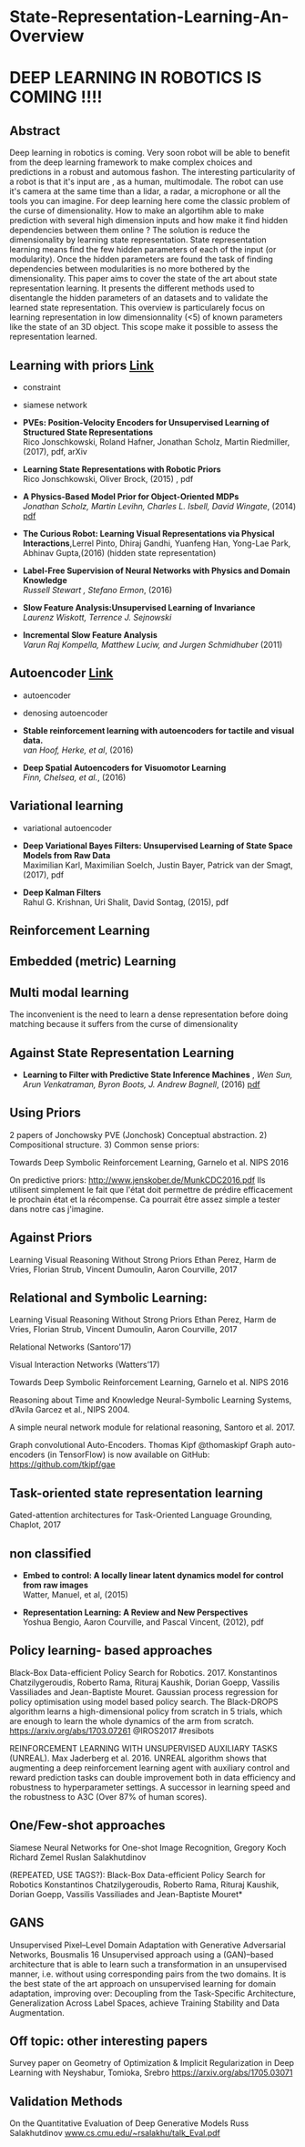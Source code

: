 # State-Representation-Learning-An-Overview

# DEEP LEARNING IN ROBOTICS IS COMING  !!!!

## Abstract

Deep learning in robotics is coming. Very soon robot will be able to benefit from the deep learning framework to make complex choices and predictions in a robust and automous fashon. The interesting particularity of a robot is that it's input are , as a human, multimodale. The robot can use it's camera at the same time than a lidar, a radar, a microphone or all the tools you can imagine. For deep learning here come the classic problem of the curse of dimensionality. How to make an algortihm able to make prediction with several high dimension inputs and how make it find hidden dependencies between them online ? The solution is reduce the dimensionality by learning state representation. State representation learning means find the few hidden parameters of each of the input (or modularity). Once the hidden parameters are found the task of finding dependencies between modularities is no more bothered by the dimensionality. This paper aims to cover the state of the art about state representation learning. It presents the different methods used to disentangle the hidden parameters of an datasets and to validate the learned state representation. This overview is particularely focus on learning representation in low dimensionnality (<5) of known parameters like the state of an 3D object. This scope make it possible to assess the representation learned. 


## Learning with priors [Link](https://github.com/TLESORT/State-Representation-Learning-An-Overview/blob/master/LearningWithApriori.md)

- constraint
- siamese network

- **PVEs: Position-Velocity Encoders for Unsupervised Learning of Structured State Representations** <br> Rico Jonschkowski, Roland Hafner, Jonathan Scholz, Martin Riedmiller, (2017), pdf, arXiv

 - **Learning State Representations with Robotic Priors**<br> Rico Jonschkowski, Oliver Brock, (2015) , pdf <br>
 
 - **A Physics-Based Model Prior for Object-Oriented MDPs** <br> *Jonathan Scholz, Martin Levihn, Charles L. Isbell, David Wingate*, (2014) [pdf](http://proceedings.mlr.press/v32/scholz14.pdf)  

- **The Curious Robot: Learning Visual Representations via Physical Interactions**,Lerrel Pinto, Dhiraj Gandhi, Yuanfeng Han, Yong-Lae Park, Abhinav Gupta,(2016) (hidden state representation) <br>

- **Label-Free Supervision of Neural Networks with Physics and Domain Knowledge**<br> *Russell Stewart , Stefano Ermon*, (2016) 
 
- **Slow Feature Analysis:Unsupervised Learning of Invariance**<br> *Laurenz Wiskott, Terrence J. Sejnowski*
 - **Incremental Slow Feature Analysis** <br> *Varun Raj Kompella, Matthew Luciw, and Jurgen Schmidhuber* (2011)

## Autoencoder [Link](https://github.com/TLESORT/State-Representation-Learning-An-Overview/blob/master/Autoencoders.md)

- autoencoder
- denosing autoencoder


- **Stable reinforcement learning with autoencoders for tactile and visual data.**<br> *van Hoof, Herke, et al*, (2016)
- **Deep Spatial Autoencoders for Visuomotor Learning**<br> *Finn, Chelsea, et al.*, (2016)


## Variational learning

- variational autoencoder

- **Deep Variational Bayes Filters: Unsupervised Learning of State Space Models from Raw Data**  <br> Maximilian Karl, Maximilian Soelch, Justin Bayer, Patrick van der Smagt, (2017), pdf
- **Deep Kalman Filters** <br> Rahul G. Krishnan, Uri Shalit, David Sontag, (2015), pdf

## Reinforcement Learning

## Embedded (metric) Learning

## Multi modal learning

The inconvenient is the need to learn a dense representation before doing matching because it suffers from the curse of dimensionality 

## Against State Representation Learning

- **Learning to Filter with Predictive State Inference Machines** , *Wen Sun, Arun Venkatraman, Byron Boots, J. Andrew Bagnell*, (2016) [pdf](https://arxiv.org/pdf/1512.08836)

## Using Priors
2 papers of Jonchowsky PVE (Jonchosk)
Conceptual abstraction. 2) Compositional structure. 3) Common sense priors: 

Towards Deep Symbolic Reinforcement Learning, Garnelo et al. NIPS 2016


On predictive priors: http://www.jenskober.de/MunkCDC2016.pdf  Ils utilisent simplement le fait que l'état doit permettre de prédire efficacement le prochain état et la récompense. Ca pourrait être assez simple a tester dans notre cas j'imagine.



## Against Priors
Learning Visual Reasoning Without Strong Priors
Ethan Perez, Harm de Vries, Florian Strub, Vincent Dumoulin, Aaron Courville, 2017

## Relational and Symbolic Learning:
Learning Visual Reasoning Without Strong Priors
Ethan Perez, Harm de Vries, Florian Strub, Vincent Dumoulin, Aaron Courville, 2017

Relational Networks (Santoro’17) 

Visual Interaction Networks (Watters’17)

Towards Deep Symbolic Reinforcement Learning, Garnelo et al. NIPS 2016

Reasoning about Time and Knowledge Neural-Symbolic Learning Systems, d’Avila Garcez et al., NIPS 2004.

A simple neural network module for relational reasoning, Santoro et al. 2017.

Graph convolutional Auto-Encoders. Thomas Kipf‏ @thomaskipf Graph auto-encoders (in TensorFlow) is now available on GitHub: https://github.com/tkipf/gae 


## Task-oriented state representation learning

Gated-attention architectures for Task-Oriented Language Grounding, Chaplot, 2017


## non classified
- **Embed to control: A locally linear latent dynamics model for control from raw images** <br> Watter, Manuel, et al, (2015)
 
 - **Representation Learning: A Review and New Perspectives** <br> Yoshua Bengio, Aaron Courville, and Pascal Vincent, (2012), pdf
 

## Policy learning- based approaches

 Black-Box Data-efficient Policy Search for Robotics. 2017. Konstantinos Chatzilygeroudis, Roberto Rama, Rituraj Kaushik, Dorian Goepp, Vassilis Vassiliades and Jean-Baptiste Mouret. Gaussian process regression for policy optimisation using model based policy search. The Black-DROPS algorithm learns a high-dimensional policy from scratch in 5 trials, which are enough to learn the whole dynamics of the arm from scratch. https://arxiv.org/abs/1703.07261  @IROS2017 #resibots


REINFORCEMENT LEARNING WITH UNSUPERVISED AUXILIARY TASKS (UNREAL). Max Jaderberg et al. 2016. UNREAL algorithm shows that augmenting a deep reinforcement learning agent with auxiliary control and reward prediction tasks can double improvement both in data efficiency and robustness to hyperparameter settings.  A successor in learning speed and the robustness to A3C (Over 87% of human scores). 


## One/Few-shot approaches

Siamese Neural Networks for One-shot Image Recognition, Gregory Koch Richard Zemel Ruslan Salakhutdinov

(REPEATED, USE TAGS?): Black-Box Data-efficient Policy Search for Robotics
Konstantinos Chatzilygeroudis, Roberto Rama, Rituraj Kaushik, Dorian Goepp,
Vassilis Vassiliades and Jean-Baptiste Mouret*

## GANS

Unsupervised Pixel–Level Domain Adaptation with Generative Adversarial Networks, Bousmalis 16
Unsupervised approach using a (GAN)–based architecture that is able to learn such a transformation
in an unsupervised manner, i.e. without using corresponding pairs from the two domains. 
It is the best state of the art approach on unsupervised learning for domain adaptation, improving over:
Decoupling from the Task-Specific Architecture, Generalization Across Label Spaces, achieve Training Stability and Data Augmentation.



## Off topic: other interesting papers

Survey paper on Geometry of Optimization & Implicit Regularization in Deep Learning with Neyshabur, Tomioka, Srebro 
https://arxiv.org/abs/1705.03071 


## Validation Methods

On the Quantitative Evaluation of Deep Generative Models Russ Salakhutdinov  www.cs.cmu.edu/~rsalakhu/talk_Eval.pdf




